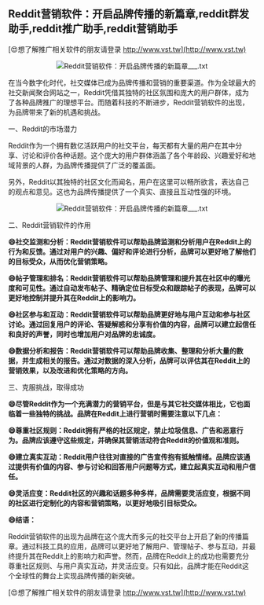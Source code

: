 ## **Reddit营销软件：开启品牌传播的新篇章,reddit群发助手,reddit推广助手,reddit营销助手**

[😍想了解推广相关软件的朋友请登录 http://www.vst.tw](http://www.vst.tw)

 <center><img src="https://vst.tw/MP4/tuiguang/png/6.png" alt="Reddit营销软件：开启品牌传播的新篇章___.txt"></center>

在当今数字化时代，社交媒体已成为品牌传播和营销的重要渠道。作为全球最大的社交新闻聚合网站之一，Reddit凭借其独特的社区氛围和庞大的用户群体，成为了各种品牌推广的理想平台。而随着科技的不断进步，Reddit营销软件的出现，为品牌带来了新的机遇和挑战。

一、Reddit的市场潜力

Reddit作为一个拥有数亿活跃用户的社交平台，每天都有大量的用户在其中分享、讨论和评价各种话题。这个庞大的用户群体涵盖了各个年龄段、兴趣爱好和地域背景的人群，为品牌传播提供了广泛的覆盖面。

另外，Reddit以其独特的社区文化而闻名，用户在这里可以畅所欲言，表达自己的观点和意见。这也为品牌传播提供了一个真实、直接且互动性强的环境。

 <center><img src="https://vst.tw/MP4/tuiguang/png/2.png" alt="Reddit营销软件：开启品牌传播的新篇章___.txt"></center>

二、Reddit营销软件的作用

**😄社交监测和分析：Reddit营销软件可以帮助品牌监测和分析用户在Reddit上的行为和反馈。通过对用户的兴趣、偏好和评论进行分析，品牌可以更好地了解他们的目标受众，从而优化营销策略。**

**😄帖子管理和排名：Reddit营销软件可以帮助品牌管理和提升其在社区中的曝光度和可见性。通过自动发布帖子、精确定位目标受众和跟踪帖子的表现，品牌可以更好地控制并提升其在Reddit上的影响力。**

**😄社区参与和互动：Reddit营销软件可以帮助品牌更好地与用户互动和参与社区讨论。通过回复用户的评论、答疑解惑和分享有价值的内容，品牌可以建立起信任和良好的声誉，同时也增加用户对品牌的忠诚度。**

**😄数据分析和报告：Reddit营销软件可以帮助品牌收集、整理和分析大量的数据，并生成相关的报告。通过对数据的深入分析，品牌可以评估其在Reddit上的营销效果，以及改进和优化策略的方向。**

三、克服挑战，取得成功

**😄尽管Reddit作为一个充满潜力的营销平台，但是与其它社交媒体相比，它也面临着一些独特的挑战。品牌在Reddit上进行营销时需要注意以下几点：**

**😄尊重社区规则：Reddit拥有严格的社区规定，禁止垃圾信息、广告和恶意行为。品牌应该遵守这些规定，并确保其营销活动符合Reddit的价值观和准则。**

**😄建立真实互动：Reddit用户往往对直接的广告宣传抱有抵触情绪。品牌应该通过提供有价值的内容、参与讨论和回答用户问题等方式，建立起真实互动和用户信任。**

**😄灵活应变：Reddit社区的兴趣和话题多种多样，品牌需要灵活应变，根据不同的社区进行定制化的内容和营销策略，以更好地吸引目标受众。**

**😄结语：**

Reddit营销软件的出现为品牌在这个庞大而多元的社交平台上开启了新的传播篇章。通过科技工具的应用，品牌可以更好地了解用户、管理帖子、参与互动，并最终提升其在Reddit上的影响力和声誉。然而，品牌在Reddit上的成功也需要充分尊重社区规则、与用户真实互动，并灵活应变。只有如此，品牌才能在Reddit这个全球性的舞台上实现品牌传播的新突破。

[😍想了解推广相关软件的朋友请登录 http://www.vst.tw](http://www.vst.tw)



